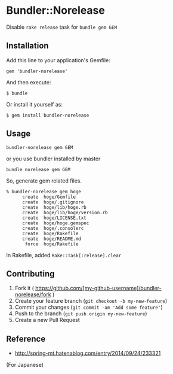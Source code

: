 # Bundler::Norelease

Disable `rake release` task for `bundle gem GEM`

## Installation

Add this line to your application's Gemfile:

    gem 'bundler-norelease'

And then execute:

    $ bundle

Or install it yourself as:

    $ gem install bundler-norelease

## Usage

`bundler-norelease gem GEM`

or you use bundler installed by master

`bundle norelease gem GEM`

So, generate gem related files.

```
% bundler-norelease gem hoge
      create  hoge/Gemfile
      create  hoge/.gitignore
      create  hoge/lib/hoge.rb
      create  hoge/lib/hoge/version.rb
      create  hoge/LICENSE.txt
      create  hoge/hoge.gemspec
      create  hoge/.consolerc
      create  hoge/Rakefile
      create  hoge/README.md
       force  hoge/Rakefile
```

In Rakefile, added `Rake::Task[:release].clear`

## Contributing

1. Fork it ( https://github.com/[my-github-username]/bundler-norelease/fork )
2. Create your feature branch (`git checkout -b my-new-feature`)
3. Commit your changes (`git commit -am 'Add some feature'`)
4. Push to the branch (`git push origin my-new-feature`)
5. Create a new Pull Request

## Reference

* http://spring-mt.hatenablog.com/entry/2014/09/24/233321

(For Japanese)

